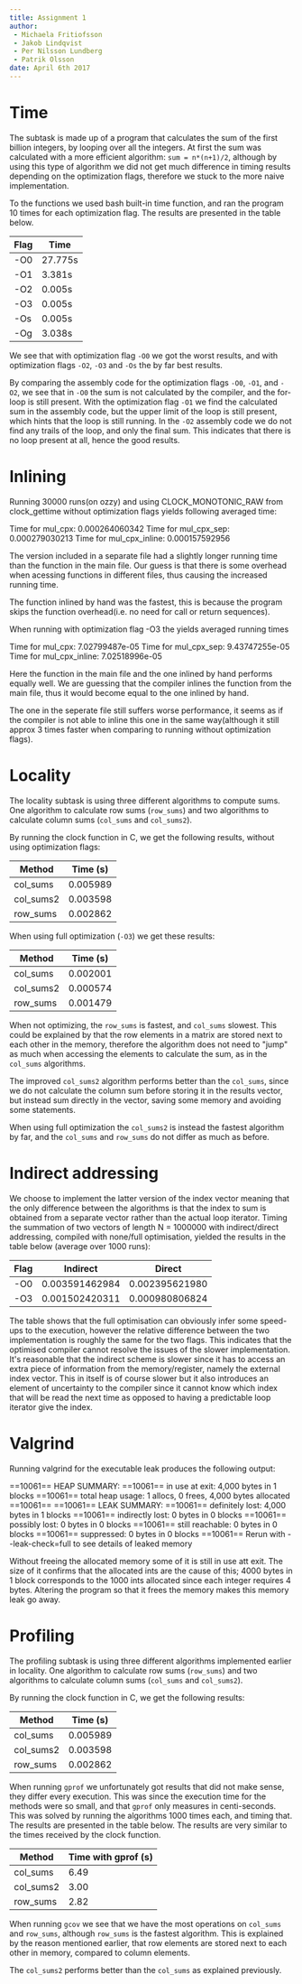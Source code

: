 ```yaml
---
title: Assignment 1
author:
 - Michaela Fritiofsson
 - Jakob Lindqvist
 - Per Nilsson Lundberg
 - Patrik Olsson
date: April 6th 2017
---
```


# Time
The  subtask is made up of a program that calculates the sum of the first billion integers, by looping over all the integers. At first the sum was calculated with a more efficient algorithm: `sum = n*(n+1)/2`, although by using this type of algorithm we did not get much difference in timing results depending on the optimization flags, therefore we stuck to the more naive implementation.

To  the functions we used bash built-in time function, and ran the program 10 times for each optimization flag. The results are presented in the table below.

| Flag    | Time    |
| ------- | ------- |
| -O0     | 27.775s |
| -O1     | 3.381s  |
| -O2     | 0.005s  |
| -O3     | 0.005s  |
| -Os     | 0.005s  |
| -Og     | 3.038s  |

We see that with optimization flag `-O0` we got the worst results, and with optimization flags `-O2`, `-O3` and `-Os` the by far best results. 

By comparing the assembly code for the optimization flags `-O0`, `-O1`, and `-O2`, we see that in `-O0` the sum is not calculated by the compiler, and the for-loop is still present. With the optimization flag `-O1` we find the calculated sum in the assembly code, but the upper limit of the loop is still present, which hints that the loop is still running. In the `-O2` assembly code we do not find any trails of the loop, and only the final sum. This indicates that there is no loop present at all, hence the good results.

# Inlining

Running 30000 runs(on ozzy) and using CLOCK\_MONOTONIC\_RAW from clock\_gettime without
optimization flags yields following averaged time:

Time for mul\_cpx:
 0.000264060342
Time for mul\_cpx\_sep:
 0.000279030213
Time for mul\_cpx\_inline:
 0.000157592956

The version included in a separate file had a slightly longer running time than the
function in the main file. Our guess is that there is some overhead when acessing
functions in different files, thus causing the increased running time.

The function inlined by hand was the fastest, this is because
the program skips the function overhead(i.e. no need for call or return sequences).

When running with optimization flag -O3 the yields averaged running times

Time for mul\_cpx:
 7.02799487e-05
Time for mul\_cpx\_sep:
 9.43747255e-05
Time for mul\_cpx\_inline:
 7.02518996e-05

Here the function in the main file and the one inlined by hand performs equally well.
We are guessing that the compiler inlines the function from the main file, thus
it would become equal to the one inlined by hand.

The one in the seperate file still suffers worse performance, it seems as if the compiler
is not able to inline this one in the same way(although it still approx 3 times faster
when comparing to running without optimization flags).

# Locality
The locality subtask is using three different algorithms to compute sums. One algorithm to calculate row sums (`row_sums`) and two algorithms to calculate column sums (`col_sums` and `col_sums2`).

By running the clock function in C, we get the following results, without using optimization flags:

|Method | Time (s) |
| ------- | ------- |
|col_sums | 0.005989 |
|col_sums2 | 0.003598 |
|row_sums | 0.002862 |

When using full optimization (`-O3`) we get these results:

|Method | Time (s) |
| ------- | ------- |
|col_sums | 0.002001 |
|col_sums2 | 0.000574 |
|row_sums | 0.001479 |

When not optimizing, the `row_sums` is fastest, and `col_sums` slowest. This could be explained by that the row elements in a matrix are stored next to each other in the memory, therefore the algorithm does not need to "jump" as much when accessing the elements to calculate the sum, as in the `col_sums` algorithms.

The improved `col_sums2` algorithm performs better than the `col_sums`, since we do not calculate the column sum before storing it in the results vector, but instead sum directly in the vector, saving some memory and avoiding some statements.

When using full optimization the `col_sums2` is instead the fastest algorithm by far, and the `col_sums` and `row_sums` do not differ as much as before.

# Indirect addressing
We choose to implement the latter version of the index vector meaning that the only difference between the algorithms is that the index to sum is obtained from a separate vector rather than the actual loop iterator.
Timing the summation of two vectors of length N = 1000000 with indirect/direct addressing, compiled with none/full optimisation, yielded the results in the table below (average over 1000 runs):

| Flag	| Indirect		| Direct 		|
| ----- | ---------------------	| ---------------------	|
| -O0   | 0.003591462984 	| 0.002395621980	|
| -O3   | 0.001502420311 	| 0.000980806824	|

The table shows that the full optimisation can obviously infer some speed-ups to the execution, however the relative difference between the two implementation is roughly the same for the two flags. This indicates that the optimised compiler cannot resolve the issues of the slower implementation. It's reasonable that the indirect scheme is slower since it has to access an extra piece of information from the memory/register, namely the external index vector. This in itself is of course slower but it also introduces an element of uncertainty to the compiler since it cannot know which index that will be read the next time as opposed to having a predictable loop iterator give the index. 

# Valgrind
Running valgrind for the executable leak produces the following output:

==10061== HEAP SUMMARY:
==10061==     in use at exit: 4,000 bytes in 1 blocks
==10061==   total heap usage: 1 allocs, 0 frees, 4,000 bytes allocated
==10061==
==10061== LEAK SUMMARY:
==10061==    definitely lost: 4,000 bytes in 1 blocks
==10061==    indirectly lost: 0 bytes in 0 blocks
==10061==      possibly lost: 0 bytes in 0 blocks
==10061==    still reachable: 0 bytes in 0 blocks
==10061==         suppressed: 0 bytes in 0 blocks
==10061== Rerun with --leak-check=full to see details of leaked memory

Without freeing the allocated memory some of it is still in use att exit. The size of it confirms that the allocated ints are the cause of this; 4000 bytes in 1 block corresponds to the 1000 ints allocated since each integer requires 4 bytes. Altering the program so that it frees the memory makes this memory leak go away.

# Profiling
The profiling subtask is using three different algorithms implemented earlier in locality. One algorithm to calculate row sums (`row_sums`) and two algorithms to calculate column sums (`col_sums` and `col_sums2`).

By running the clock function in C, we get the following results:

|Method | Time (s) |
| ------- | ------- |
|col_sums | 0.005989 |
|col_sums2 | 0.003598 |
|row_sums | 0.002862 |

When running `gprof` we unfortunately got results that did not make sense, they differ every execution. This was since the execution time for the methods were so small, and that `gprof` only measures in centi-seconds. This was solved by running the algorithms 1000 times each, and timing that. The results are presented in the table below. The results are very similar to the times received by the clock function.


|Method | Time with gprof (s) |
| ------- | ------- |
|col_sums | 6.49 |
|col_sums2 | 3.00 |
|row_sums | 2.82 |

When running `gcov` we see that we have the most operations on `col_sums` and `row_sums`, although `row_sums` is the fastest algorithm. This is explained by the reason mentioned earlier, that row elements are stored next to each other in memory, compared to column elements.

The `col_sums2` performs better than the `col_sums` as explained previously.
